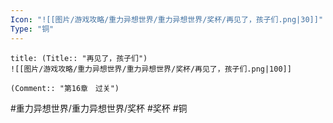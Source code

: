 ```yaml
---
Icon: "![[图片/游戏攻略/重力异想世界/重力异想世界/奖杯/再见了，孩子们.png|30]]"
Type: "铜"
---
```

```ad-common-bronze-trophy
title: (Title:: "再见了，孩子们")
![[图片/游戏攻略/重力异想世界/重力异想世界/奖杯/再见了，孩子们.png|100]]

(Comment:: "第16章　过关")
```

#重力异想世界/重力异想世界/奖杯 #奖杯 #铜
